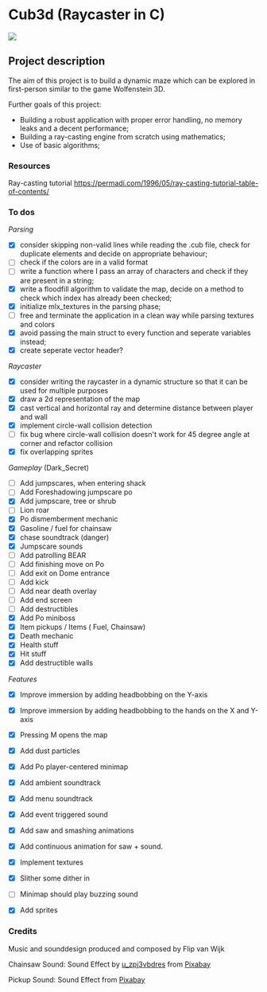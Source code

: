 # Cub3d (Raycaster in C)
![](https://github.com/fvan-wij/Cub3d_Telestein3D/blob/main/telestein.gif)

## Project description
The aim of this project is to build a dynamic maze which can be explored in first-person similar to the game Wolfenstein 3D.

Further goals of this project:
- Building a robust application with proper error handling, no memory leaks and a decent performance;
- Building a ray-casting engine from scratch using mathematics;
- Use of basic algorithms;

### Resources

Ray-casting tutorial
https://permadi.com/1996/05/ray-casting-tutorial-table-of-contents/

### To dos

*Parsing*

- [x] consider skipping non-valid lines while reading the .cub file, check for duplicate elements and decide on appropriate behaviour;
- [ ] check if the colors are in a valid format
- [ ] write a function where I pass an array of characters and check if they are present in a string;
- [x] write a floodfill algorithm to validate the map, decide on a method to check which index has already been checked;
- [x] initialize mlx_textures in the parsing phase;
- [ ] free and terminate the application in a clean way while parsing textures and colors
- [x] avoid passing the main struct to every function and seperate variables instead;
- [x] create seperate vector header?

*Raycaster*

- [x] consider writing the raycaster in a dynamic structure so that it can be used for multiple purposes
- [x] draw a 2d representation of the map
- [x] cast vertical and horizontal ray and determine distance between player and wall
- [x] implement circle-wall collision detection
- [ ] fix bug where circle-wall collision doesn't work for 45 degree angle at corner and refactor collision
- [x] fix overlapping sprites

*Gameplay* (Dark_Secret)
- [ ] Add jumpscares, when entering shack
- [ ] Add Foreshadowing jumpscare po
- [x] Add jumpscare, tree or shrub
- [ ] Lion roar
- [x] Po dismemberment mechanic
- [x] Gasoline / fuel for chainsaw
- [x] chase soundtrack (danger)
- [x] Jumpscare sounds
- [ ] Add patrolling BEAR
- [ ] Add finishing move on Po
- [ ] Add exit on Dome entrance
- [ ] Add kick
- [ ] Add near death overlay
- [ ] Add end screen
- [ ] Add destructibles
- [x] Add Po miniboss
- [x] Item pickups / Items ( Fuel, Chainsaw)
- [x] Death mechanic
- [x] Health stuff
- [x] Hit stuff
- [x] Add destructible walls

*Features*
- [x] Improve immersion by adding headbobbing on the Y-axis
- [x] Improve immersion by adding headbobbing to the hands on the X and Y-axis
- [x] Pressing M opens the map
- [x] Add dust particles
- [x] Add Po player-centered minimap
- [x] Add ambient soundtrack
- [x] Add menu soundtrack
- [x] Add event triggered sound
- [x] Add saw and smashing animations
- [x] Add continuous animation for saw + sound.
- [x] Implement textures
- [x] Slither some dither in
- [ ] Minimap should play buzzing sound
- [x] Add sprites


### Credits
Music and sounddesign produced and composed by Flip van Wijk

Chainsaw Sound:
Sound Effect by <a href="https://pixabay.com/users/u_zpj3vbdres-31862813/?utm_source=link-attribution&utm_medium=referral&utm_campaign=music&utm_content=128369">u_zpj3vbdres</a> from <a href="https://pixabay.com/sound-effects//?utm_source=link-attribution&utm_medium=referral&utm_campaign=music&utm_content=128369">Pixabay</a>

Pickup Sound:
Sound Effect from <a href="https://pixabay.com/?utm_source=link-attribution&utm_medium=referral&utm_campaign=music&utm_content=37089">Pixabay</a>
